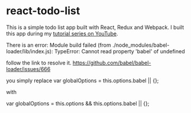# react-todo-list

This is a simple todo list app built with React, Redux and Webpack. I built this app during my [tutorial series on YouTube](https://www.youtube.com/playlist?list=PLQDnxXqV213JJFtDaG0aE9vqvp6Wm7nBg).


There is an error:
Module build failed (from ./node_modules/babel-loader/lib/index.js): TypeError: Cannot read property 'babel' of undefined

follow the link to resolve it.
https://github.com/babel/babel-loader/issues/666


you simply replace var globalOptions = this.options.babel || {};

with

  var globalOptions = this.options && this.options.babel || {};